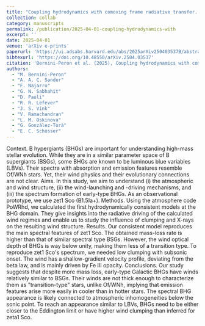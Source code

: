 ```yaml
---
title: "Coupling hydrodynamics with comoving frame radiative transfer. III. The wind regime of early-type B hypergiants"
collection: collab
category: manuscripts
permalink: /publication/2025-04-01-coupling-hydrodynamics-with
excerpt: ''
date: 2025-04-01
venue: 'arXiv e-prints'
paperurl: 'https://ui.adsabs.harvard.edu/abs/2025arXiv250403537B/abstract'
bibtexurl: 'https://doi.org/10.48550/arXiv.2504.03537'
citation: 'Bernini-Peron et al. (2025), Coupling hydrodynamics with comoving frame radiative transfer. III. The wind regime of early-type B hypergiants, arXiv e-prints'
authors:
  - "M. Bernini-Peron"
  - "A. A. C. Sander"
  - "F. Najarro"
  - "G. N. Sabhahit"
  - "D. Pauli"
  - "R. R. Lefever"
  - "J. S. Vink"
  - "V. Ramachandran"
  - "L. M. Oskinova"
  - "G. González-Torà"
  - "E. C. Schösser"
---
```

Context. B hypergiants (BHGs) are important for understanding high-mass stellar evolution. While they are in a similar parameter space of B supergiants (BSGs), some BHGs are known to be luminous blue variables (LBVs). Their spectra with absorption and emission features resemble Of/WNh stars. Yet, their wind physics and their evolutionary connections are not clear. Aims. In this study, we aim to understand (i) the atmospheric and wind structure, (ii) the wind-launching and -driving mechanisms, and (iii) the spectrum formation of early-type BHGs. As an observational prototype, we use zet1 Sco (B1.5Ia+). Methods. Using the atmosphere code PoWRhd, we calculated the first hydrodynamically consistent models at the BHG domain. They give insights into the radiative driving of the calculated wind regimes and enable us to study the influence of clumping and X-rays on the resulting wind structure. Results. Our consistent model reproduces the main spectral features of zet1 Sco. The obtained mass-loss rate is higher than that of similar spectral type BSGs. However, the wind optical depth of BHGs is way below unity, making them less of a transition type. To reproduce zet1 Sco's spectrum, we needed low clumping with subsonic onset. The wind has a shallow-gradient velocity profile, deviating from the beta law, and is mainly driven by Fe III opacity. Conclusions. Our study suggests that despite more mass loss, early-type Galactic BHGs have winds relatively similar to BSGs. Their winds are not thick enough to characterize them as "transition-type" stars, unlike Of/WNh, implying that emission features arise more easily in cooler than in hotter stars. The spectral BHG appearance is likely connected to atmospheric inhomogeneities below the sonic point. To reach an appearance similar to LBVs, BHGs need to be either closer to the Eddington limit or have higher wind clumping than inferred for zeta1 Sco.
